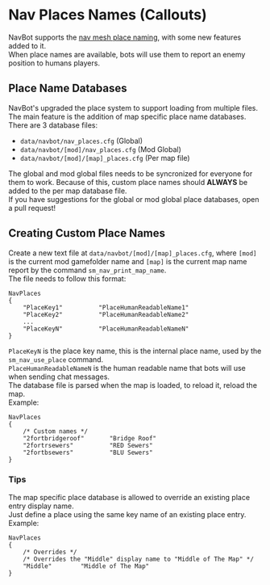 <!-- Documentation for Nav Places editing -->

# Nav Places Names (Callouts)

NavBot supports the [nav mesh place naming](https://developer.valvesoftware.com/wiki/Nav_Mesh_Editing#Place_names_(callouts)), with some new features added to it.    
When place names are available, bots will use them to report an enemy position to humans players.    

## Place Name Databases

NavBot's upgraded the place system to support loading from multiple files.    
The main feature is the addition of map specific place name databases.    
There are 3 database files:

* `data/navbot/nav_places.cfg` (Global)
* `data/navbot/[mod]/nav_places.cfg` (Mod Global)
* `data/navbot/[mod]/[map]_places.cfg` (Per map file)

The global and mod global files needs to be syncronized for everyone for them to work. Because of this, custom place names should **ALWAYS** be added to the per map database file.    
If you have suggestions for the global or mod global place databases, open a pull request!

## Creating Custom Place Names

Create a new text file at `data/navbot/[mod]/[map]_places.cfg`, where `[mod]` is the current mod gamefolder name and `[map]` is the current map name report by the command `sm_nav_print_map_name`.    
The file needs to follow this format:

```
NavPlaces
{
	"PlaceKey1"          "PlaceHumanReadableName1"
	"PlaceKey2"          "PlaceHumanReadableName2"
	...
	"PlaceKeyN"          "PlaceHumanReadableNameN"
}
```

`PlaceKeyN` is the place key name, this is the internal place name, used by the `sm_nav_use_place` command.    
`PlaceHumanReadableNameN` is the human readable name that bots will use when sending chat messages.    
The database file is parsed when the map is loaded, to reload it, reload the map.    
Example:    

```
NavPlaces
{
	/* Custom names */
	"2fortbridgeroof"		"Bridge Roof"
	"2fortrsewers"			"RED Sewers"
	"2fortbsewers"			"BLU Sewers"
}
```

### Tips

The map specific place database is allowed to override an existing place entry display name.    
Just define a place using the same key name of an existing place entry.    
Example:    

```
NavPlaces
{
	/* Overrides */
	/* Overrides the "Middle" display name to "Middle of The Map" */
	"Middle"		"Middle of The Map"
}
```
